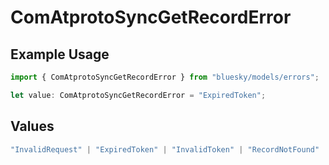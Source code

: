 # ComAtprotoSyncGetRecordError

## Example Usage

```typescript
import { ComAtprotoSyncGetRecordError } from "bluesky/models/errors";

let value: ComAtprotoSyncGetRecordError = "ExpiredToken";
```

## Values

```typescript
"InvalidRequest" | "ExpiredToken" | "InvalidToken" | "RecordNotFound" | "RepoNotFound" | "RepoTakendown" | "RepoSuspended" | "RepoDeactivated"
```